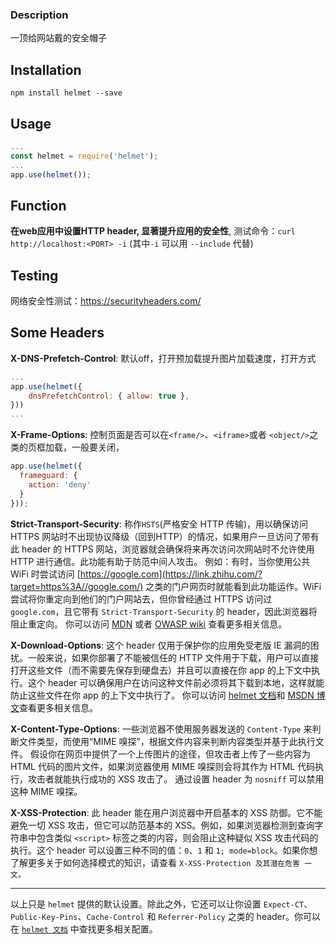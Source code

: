 ### Description

一顶给网站戴的安全帽子

## Installation

`npm install helmet --save`

## Usage

```js
...
const helmet = require('helmet');
...
app.use(helmet());
```

## Function

**在web应用中设置HTTP header, 显著提升应用的安全性**, 
测试命令：`curl http://localhost:<PORT> -i` (其中`-i` 可以用 `--include` 代替)

## Testing

网络安全性测试：https://securityheaders.com/

## Some Headers

**X-DNS-Prefetch-Control**: 默认off，打开预加载提升图片加载速度，打开方式

```js
...
app.use(helmet({
	dnsPrefetchControl: { allow: true },
}))
...
```

**X-Frame-Options**: 控制页面是否可以在`<frame/>`、`<iframe>`或者 `<object/>`之类的页框加载，一般要关闭，

```js
app.use(helmet({
  frameguard: {
    action: 'deny'
  }
}));
```

**Strict-Transport-Security**: 称作`HSTS`(严格安全 HTTP 传输)，用以确保访问HTTPS 网站时不出现协议降级（回到HTTP）的情况，如果用户一旦访问了带有此 header 的 HTTPS 网站，浏览器就会确保将来再次访问次网站时不允许使用 HTTP 进行通信。此功能有助于防范中间人攻击。
例如：有时，当你使用公共 WiFi 时尝试访问 [https://google.com](https://link.zhihu.com/?target=https%3A//google.com/) 之类的门户网页时就能看到此功能运作。WiFi 尝试将你重定向到他们的门户网站去，但你曾经通过 HTTPS 访问过 `google.com`，且它带有 `Strict-Transport-Security` 的 header，因此浏览器将阻止重定向。
你可以访问 [MDN](https://link.zhihu.com/?target=https%3A//developer.mozilla.org/zh-CN/docs/Security/HTTP_Strict_Transport_Security) 或者 [OWASP wiki](https://link.zhihu.com/?target=https%3A//www.owasp.org/index.php/HTTP_Strict_Transport_Security_Cheat_Sheet) 查看更多相关信息。

**X-Download-Options**: 这个 header 仅用于保护你的应用免受老版 IE 漏洞的困扰。一般来说，如果你部署了不能被信任的 HTTP 文件用于下载，用户可以直接打开这些文件（而不需要先保存到硬盘去）并且可以直接在你 app 的上下文中执行。这个 header 可以确保用户在访问这种文件前必须将其下载到本地，这样就能防止这些文件在你 app 的上下文中执行了。
你可以访问 [helmet 文档](https://link.zhihu.com/?target=https%3A//helmetjs.github.io/docs/ienoopen/)和 [MSDN 博文](https://link.zhihu.com/?target=https%3A//blogs.msdn.microsoft.com/ie/2008/07/02/ie8-security-part-v-comprehensive-protection/)查看更多相关信息。

**X-Content-Type-Options**: 一些浏览器不使用服务器发送的 `Content-Type` 来判断文件类型，而使用“MIME 嗅探”，根据文件内容来判断内容类型并基于此执行文件。
假设你在网页中提供了一个上传图片的途径，但攻击者上传了一些内容为 HTML 代码的图片文件，如果浏览器使用 MIME 嗅探则会将其作为 HTML 代码执行，攻击者就能执行成功的 XSS 攻击了。
通过设置 header 为 `nosniff` 可以禁用这种 MIME 嗅探。

**X-XSS-Protection**: 此 header 能在用户浏览器中开启基本的 XSS 防御。它不能避免一切 XSS 攻击，但它可以防范基本的 XSS。例如，如果浏览器检测到查询字符串中包含类似 `<script>` 标签之类的内容，则会阻止这种疑似 XSS 攻击代码的执行。这个 header 可以设置三种不同的值：`0`、`1` 和 `1; mode=block`。如果你想了解更多关于如何选择模式的知识，请查看 `X-XSS-Protection 及其潜在危害 一文。`

---

以上只是 `helmet` 提供的默认设置。除此之外，它还可以让你设置 `Expect-CT`、`Public-Key-Pins`、`Cache-Control` 和 `Referrer-Policy` 之类的 header。你可以在 [`helmet 文档`](https://helmetjs.github.io/docs/) 中查找更多相关配置。
